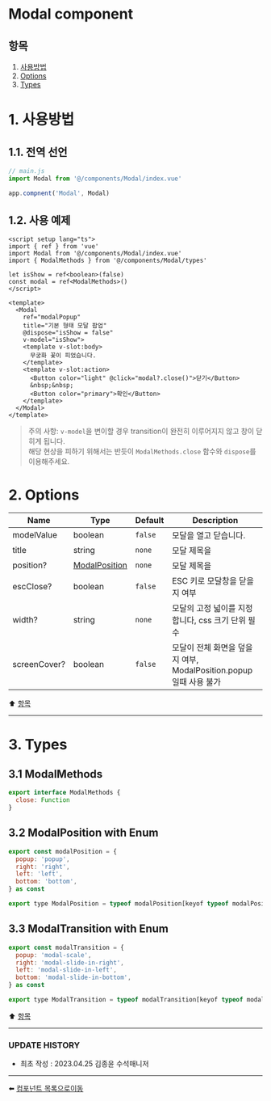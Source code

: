 # Modal component

## 항목

1. [사용방법](#1-사용방법)
2. [Options](#2-options)
3. [Types](#3-types)

# 1. 사용방법

## 1.1. 전역 선언
```javascript
// main.js
import Modal from '@/components/Modal/index.vue'

app.compnent('Modal', Modal)
```

## 1.2. 사용 예제
```vue
<script setup lang="ts">
import { ref } from 'vue'
import Modal from '@/components/Modal/index.vue'
import { ModalMethods } from '@/components/Modal/types'

let isShow = ref<boolean>(false)
const modal = ref<ModalMethods>()
</script>

<template>
  <Modal
    ref="modalPopup"
    title="기본 형태 모달 팝업"
    @dispose="isShow = false"
    v-model="isShow">
    <template v-slot:body>
      무궁화 꽃이 피었습니다.
    </template>
    <template v-slot:action>
      <Button color="light" @click="modal?.close()">닫기</Button>
      &nbsp;&nbsp;
      <Button color="primary">확인</Button>
    </template>
  </Modal>
</template>
```
> 주의 사항: <code>v-model</code>을 변이할 경우 transition이 완전히 이루어지지 않고 창이 닫히게 됩니다.<br>
해당 현상을 피하기 위해서는 반듯이 <code>ModalMethods.close</code> 함수와 <code>dispose</code>를 이용해주세요.

# 2. Options
| Name | Type | Default | Description |
|------|------|---------|-------------|
| modelValue | boolean | <code>false</code> | 모달을 열고 닫습니다. |
| title | string | <code>none</code> | 모달 제목을 |
| position? | [ModalPosition](#-32-ModalPosition-with-Enum) | <code>none</code> | 모달 제목을 |
| escClose? | boolean | <code>false</code> | ESC 키로 모달창을 닫을지 여부 |
| width? | string | <code>none</code> | 모달의 고정 넓이를 지정합니다, css 크기 단위 필수 |
| screenCover? | boolean | <code>false</code> | 모달이 전체 화면을 덮을지 여부, ModalPosition.popup일때 사용 불가 |


:arrow_up: [항목](#항목)

---

# 3. Types

## 3.1 ModalMethods
```js
export interface ModalMethods {
  close: Function
}
```

## 3.2 ModalPosition with Enum
```js
export const modalPosition = {
  popup: 'popup',
  right: 'right',
  left: 'left',
  bottom: 'bottom',
} as const

export type ModalPosition = typeof modalPosition[keyof typeof modalPosition]
```

## 3.3 ModalTransition with Enum
```js
export const modalTransition = {
  popup: 'modal-scale',
  right: 'modal-slide-in-right',
  left: 'modal-slide-in-left',
  bottom: 'modal-slide-in-bottom',
} as const

export type ModalTransition = typeof modalTransition[keyof typeof modalTransition]
```

:arrow_up: [항목](#항목)

---

### UPDATE HISTORY

* 최초 작성 : 2023.04.25 김종윤 수석매니저


---

:arrow_left: [컴포넌트 목록으로이동](https://github.com/dream-insight/ts-vue3/components)